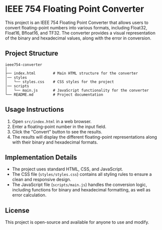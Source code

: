 # IEEE 754 Floating Point Converter

This project is an IEEE 754 Floating Point Converter that allows users to convert floating-point numbers into various formats, including Float32, Float16, Bfloat16, and TF32. The converter provides a visual representation of the binary and hexadecimal values, along with the error in conversion.

## Project Structure

```
ieee754-converter
│
├── index.html        # Main HTML structure for the converter
│── styles
│   └── styles.css    # CSS styles for the project
│── scripts
│   └── main.js       # JavaScript functionality for the converter
└── README.md         # Project documentation
```

## Usage Instructions

1. Open `src/index.html` in a web browser.
2. Enter a floating-point number in the input field.
3. Click the "Convert" button to see the results.
4. The results will display the different floating-point representations along with their binary and hexadecimal formats.

## Implementation Details

- The project uses standard HTML, CSS, and JavaScript.
- The CSS file (`styles/styles.css`) contains all styling rules to ensure a clean and responsive design.
- The JavaScript file (`scripts/main.js`) handles the conversion logic, including functions for binary and hexadecimal formatting, as well as error calculation.

## License

This project is open-source and available for anyone to use and modify.
